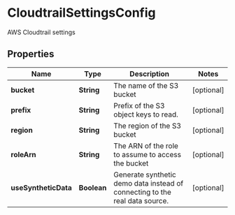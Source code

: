 

# CloudtrailSettingsConfig

AWS Cloudtrail settings

## Properties

| Name | Type | Description | Notes |
|------------ | ------------- | ------------- | -------------|
|**bucket** | **String** | The name of the S3 bucket |  [optional] |
|**prefix** | **String** | Prefix of the S3 object keys to read. |  [optional] |
|**region** | **String** | The region of the S3 bucket |  [optional] |
|**roleArn** | **String** | The ARN of the role to assume to access the bucket |  [optional] |
|**useSyntheticData** | **Boolean** | Generate synthetic demo data instead of connecting to the real data source. |  [optional] |



